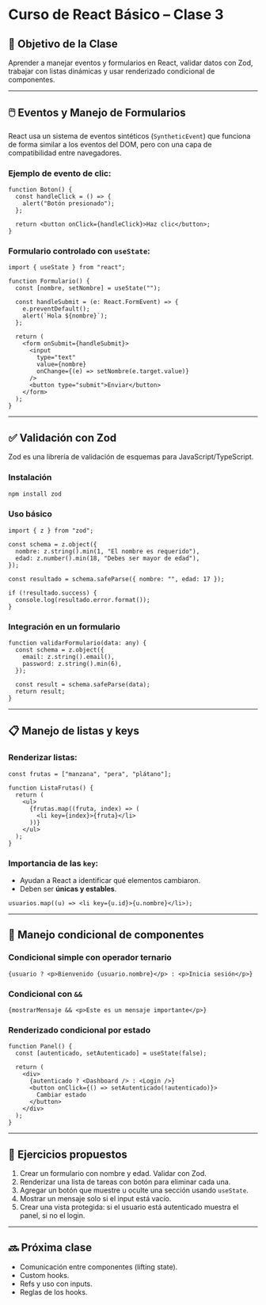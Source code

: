 
# Curso de React Básico – Clase 3

## 🎯 Objetivo de la Clase

Aprender a manejar eventos y formularios en React, validar datos con Zod, trabajar con listas dinámicas y usar renderizado condicional de componentes.

---

## 🖱️ Eventos y Manejo de Formularios

React usa un sistema de eventos sintéticos (`SyntheticEvent`) que funciona de forma similar a los eventos del DOM, pero con una capa de compatibilidad entre navegadores.

### Ejemplo de evento de clic:

```tsx
function Boton() {
  const handleClick = () => {
    alert("Botón presionado");
  };

  return <button onClick={handleClick}>Haz clic</button>;
}
```

### Formulario controlado con `useState`:

```tsx
import { useState } from "react";

function Formulario() {
  const [nombre, setNombre] = useState("");

  const handleSubmit = (e: React.FormEvent) => {
    e.preventDefault();
    alert(`Hola ${nombre}`);
  };

  return (
    <form onSubmit={handleSubmit}>
      <input
        type="text"
        value={nombre}
        onChange={(e) => setNombre(e.target.value)}
      />
      <button type="submit">Enviar</button>
    </form>
  );
}
```

---

## ✅ Validación con Zod

Zod es una librería de validación de esquemas para JavaScript/TypeScript.

### Instalación

```bash
npm install zod
```

### Uso básico

```tsx
import { z } from "zod";

const schema = z.object({
  nombre: z.string().min(1, "El nombre es requerido"),
  edad: z.number().min(18, "Debes ser mayor de edad"),
});

const resultado = schema.safeParse({ nombre: "", edad: 17 });

if (!resultado.success) {
  console.log(resultado.error.format());
}
```

### Integración en un formulario

```tsx
function validarFormulario(data: any) {
  const schema = z.object({
    email: z.string().email(),
    password: z.string().min(6),
  });

  const result = schema.safeParse(data);
  return result;
}
```

---

## 📋 Manejo de listas y keys

### Renderizar listas:

```tsx
const frutas = ["manzana", "pera", "plátano"];

function ListaFrutas() {
  return (
    <ul>
      {frutas.map((fruta, index) => (
        <li key={index}>{fruta}</li>
      ))}
    </ul>
  );
}
```

### Importancia de las `key`:

- Ayudan a React a identificar qué elementos cambiaron.
- Deben ser **únicas y estables**.

```tsx
usuarios.map((u) => <li key={u.id}>{u.nombre}</li>);
```

---

## 🔀 Manejo condicional de componentes

### Condicional simple con operador ternario

```tsx
{usuario ? <p>Bienvenido {usuario.nombre}</p> : <p>Inicia sesión</p>}
```

### Condicional con `&&`

```tsx
{mostrarMensaje && <p>Este es un mensaje importante</p>}
```

### Renderizado condicional por estado

```tsx
function Panel() {
  const [autenticado, setAutenticado] = useState(false);

  return (
    <div>
      {autenticado ? <Dashboard /> : <Login />}
      <button onClick={() => setAutenticado(!autenticado)}>
        Cambiar estado
      </button>
    </div>
  );
}
```

---

## 🧪 Ejercicios propuestos

1. Crear un formulario con nombre y edad. Validar con Zod.
2. Renderizar una lista de tareas con botón para eliminar cada una.
3. Agregar un botón que muestre u oculte una sección usando `useState`.
4. Mostrar un mensaje solo si el input está vacío.
5. Crear una vista protegida: si el usuario está autenticado muestra el panel, si no el login.

---

## 🔜 Próxima clase

- Comunicación entre componentes (lifting state).
- Custom hooks.
- Refs y uso con inputs.
- Reglas de los hooks.
